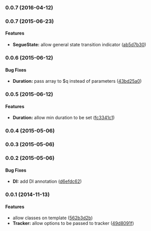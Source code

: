 <a name="0.0.7"></a>
### 0.0.7 (2016-04-12)


<a name="0.0.7"></a>
### 0.0.7 (2015-06-23)


#### Features

* **SegueState:** allow general state transition indicator ([ab5d7b30](http://github.com/mhssmnn/angular-segue/commit/ab5d7b3012417f88d1de3ab11aa978627c9b7666))


<a name="0.0.6"></a>
### 0.0.6 (2015-06-12)


#### Bug Fixes

* **Duration:** pass array to $q instead of parameters ([43bd25a0](http://github.com/mhssmnn/angular-segue/commit/43bd25a04ca3df84ce9e87ebae83457a41048bbb))


<a name="0.0.5"></a>
### 0.0.5 (2015-06-12)


#### Features

* **Duration:** allow min duration to be set ([fc3341c1](http://github.com/mhssmnn/angular-segue/commit/fc3341c1590096a387578fd195bfc0d24031a130))


<a name="0.0.4"></a>
### 0.0.4 (2015-05-06)


<a name="0.0.3"></a>
### 0.0.3 (2015-05-06)


<a name="0.0.2"></a>
### 0.0.2 (2015-05-06)


#### Bug Fixes

* **DI:** add DI annotation ([d6efdc62](http://github.com/mhssmnn/angular-segue/commit/d6efdc629881ddd819c66ad1cceabc9756b8b375))


<a name="0.0.1"></a>
### 0.0.1 (2014-11-13)


#### Features

* allow classes on template ([562b3d2b](http://github.com/mhssmnn/angular-segue/commit/562b3d2ba9c998bd67b48a4e38a50f582e5bed83))
* **Tracker:** allow options to be passed to tracker ([49d8091f](http://github.com/mhssmnn/angular-segue/commit/49d8091f3b61428788581d1cae7e535aeea16636))


